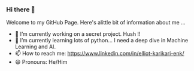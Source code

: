 ### Hi there 👋

Welcome to my GitHub Page. Here's alittle bit of information about me ...

- 🔭 I’m currently working on a secret project. Hush !!
- 🌱 I’m currently learning lots of python... I need a deep dive in Machine Learning and AI.
- 📫 How to reach me: https://www.linkedin.com/in/elliot-karikari-enk/
- 😄 Pronouns: He/Him

